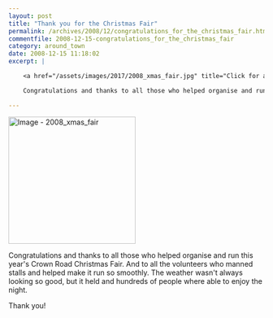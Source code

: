 ```yaml
---
layout: post
title: "Thank you for the Christmas Fair"
permalink: /archives/2008/12/congratulations_for_the_christmas_fair.html
commentfile: 2008-12-15-congratulations_for_the_christmas_fair
category: around_town
date: 2008-12-15 11:18:02
excerpt: |

    <a href="/assets/images/2017/2008_xmas_fair.jpg" title="Click for a larger image"><img src="/assets/images/2017/2008_xmas_fair-thumb.jpg" width="150" alt="Image - 2008_xmas_fair"  class="photo right"/></a>

    Congratulations and thanks to all those who helped organise and run this year's Crown Road Christmas Fair.  And to all the volunteers who manned stalls and helped make it run so smoothly.  The weather wasn't always looking so good, but it held and hundreds of people where able to enjoy the night.

---
```



<a href="/assets/images/2017/2008_xmas_fair.jpg" title="Click for a larger image"><img src="/assets/images/2017/2008_xmas_fair-thumb.jpg" width="250" alt="Image - 2008_xmas_fair"  class="photo right"/></a>

Congratulations and thanks to all those who helped organise and run this year's Crown Road Christmas Fair. And to all the volunteers who manned stalls and helped make it run so smoothly. The weather wasn't always looking so good, but it held and hundreds of people where able to enjoy the night.

Thank you!
